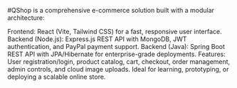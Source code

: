 #QShop is a comprehensive e-commerce solution built with a modular architecture:

Frontend: React (Vite, Tailwind CSS) for a fast, responsive user interface.
Backend (Node.js): Express.js REST API with MongoDB, JWT authentication, and PayPal payment support.
Backend (Java): Spring Boot REST API with JPA/Hibernate for enterprise-grade deployments.
Features: User registration/login, product catalog, cart, checkout, order management, admin controls, and cloud image uploads.
Ideal for learning, prototyping, or deploying a scalable online store.

